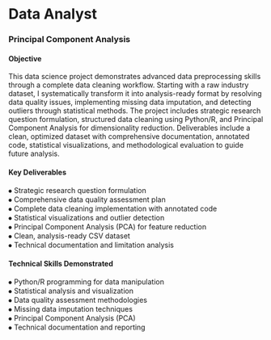# Data Analyst

### Principal Component Analysis

#### Objective  
This data science project demonstrates advanced data preprocessing skills through a complete data cleaning workflow. Starting with a raw industry dataset, I systematically transform it into analysis-ready format by resolving data quality issues, implementing missing data imputation, and detecting outliers through statistical methods. The project includes strategic research question formulation, structured data cleaning using Python/R, and Principal Component Analysis for dimensionality reduction. Deliverables include a clean, optimized dataset with comprehensive documentation, annotated code, statistical visualizations, and methodological evaluation to guide future analysis.

#### Key Deliverables  
⦁	Strategic research question formulation  
⦁	Comprehensive data quality assessment plan  
⦁	Complete data cleaning implementation with annotated code  
⦁	Statistical visualizations and outlier detection  
⦁	Principal Component Analysis (PCA) for feature reduction  
⦁	Clean, analysis-ready CSV dataset  
⦁	Technical documentation and limitation analysis  

#### Technical Skills Demonstrated  
⦁	Python/R programming for data manipulation  
⦁	Statistical analysis and visualization  
⦁	Data quality assessment methodologies  
⦁	Missing data imputation techniques  
⦁	Principal Component Analysis (PCA)  
⦁	Technical documentation and reporting
